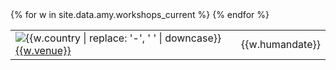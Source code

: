 <table class="table table-striped workshops">
{% for w in site.data.amy.workshops_current  %}
	<tr>
	<td>
		<img src="{{site.url}}/assets/img/flags/{{site.flag_size}}/{{w.country | downcase}}.png" title="{{w.country | replace: '-', ' '}}" alt="{{w.country | replace: '-', ' ' | downcase}}" />
			<a href="{{w.url}}">{{w.venue}}</a>
	</td>
	<td>
		{{w.humandate}}
	</td>
	</tr>
{% endfor %}
</table>
